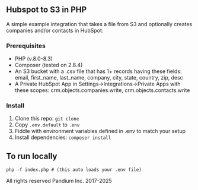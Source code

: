 ## Hubspot to S3 in PHP

A simple example integration that takes a file from S3 and optionally creates companies and/or contacts in HubSpot.

### Prerequisites

- PHP (v.8.0-8.3)
- Composer (tested on 2.8.4)
- An S3 bucket with a .csv file that has 1+ records having these fields: email, first_name, last_name, company, city, state, country, zip, desc
- A Private HubSpot App in Settings->Integrations->Private Apps with these scopes: crm.objects.companies.write, crm.objects.contacts.write

### Install

1. Clone this repo: `git clone `
2. Copy `.env.default` to `.env`
3. Fiddle with environment variables defined in .env to match your setup
4. Install dependencies: `composer install`

## To run locally
`php -f index.php # (this auto loads your .env file)`



All rights reserved Pandium Inc. 2017-2025
